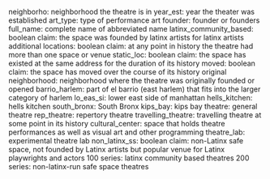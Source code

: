 neighborho: neighborhood the theatre is in
year_est: year the theater was established
art_type: type of performance art
founder: founder or founders
full_name: complete name of abbreviated name
latinx_community_based: boolean claim: the space was founded by latinx artists for latinx artists
additional locations: boolean claim: at any point in history  the theatre had more than one space or venue
static_loc: boolean claim: the space has existed at the same address for the duration of its history
moved: boolean claim: the space has moved over the course of its history
original neighborhood: neighborhood where the theatre was originally founded or opened
barrio_harlem: part of el barrio (east harlem) that fits into the larger category of harlem
lo_eas_si: lower east side of manhattan
hells_kitchen: hells kitchen
south_bronx: South Bronx
kips_bay: kips bay
theatre: general theatre
rep_theatre: repertory theatre
travelling_theatre: travelling theatre at some point in its history
cultural_center: space that holds theatre performances as well as visual art and other programming
theatre_lab: experimental theatre lab
non_latinx_ss: boolean claim: non-Latinx safe space, not founded by Latinx artists but popular venue for Latinx playwrights and actors
100 series: latinx community based theatres
200 series: non-latinx-run safe space theatres